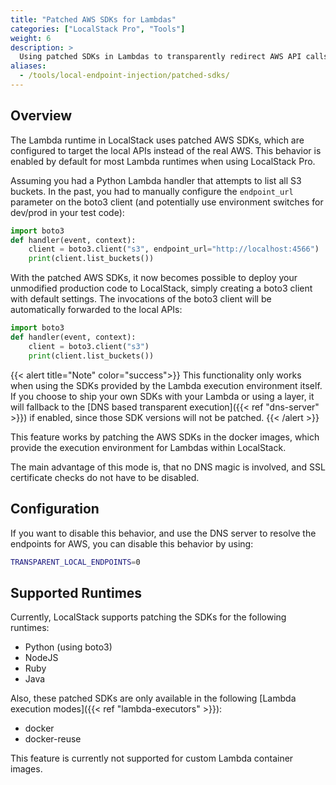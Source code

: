 ```yaml
---
title: "Patched AWS SDKs for Lambdas"
categories: ["LocalStack Pro", "Tools"]
weight: 6
description: >
  Using patched SDKs in Lambdas to transparently redirect AWS API calls to LocalStack
aliases:
  - /tools/local-endpoint-injection/patched-sdks/
---
```


## Overview
The Lambda runtime in LocalStack uses patched AWS SDKs, which are configured to target the local APIs instead of the real AWS.
This behavior is enabled by default for most Lambda runtimes when using LocalStack Pro.

Assuming you had a Python Lambda handler that attempts to list all S3 buckets. In the past, you had to manually configure the `endpoint_url` parameter on the boto3 client (and potentially use environment switches for dev/prod in your test code):
```python
import boto3
def handler(event, context):
    client = boto3.client("s3", endpoint_url="http://localhost:4566")
    print(client.list_buckets())
```

With the patched AWS SDKs, it now becomes possible to deploy your unmodified production code to LocalStack, simply creating a boto3 client with default settings. The invocations of the boto3 client will be automatically forwarded to the local APIs:
```python
import boto3
def handler(event, context):
    client = boto3.client("s3")
    print(client.list_buckets())
```

{{< alert title="Note" color="success">}}
This functionality only works when using the SDKs provided by the Lambda execution environment itself.
If you choose to ship your own SDKs with your Lambda or using a layer, it will fallback to the [DNS based transparent execution]({{< ref "dns-server" >}}) if enabled, since those SDK versions will not be patched.
{{< /alert >}}

This feature works by patching the AWS SDKs in the docker images, which provide the execution environment for Lambdas within LocalStack.

The main advantage of this mode is, that no DNS magic is involved, and SSL certificate checks do not have to be disabled.

## Configuration

If you want to disable this behavior, and use the DNS server to resolve the endpoints for AWS, you can disable this behavior by using:

```bash
TRANSPARENT_LOCAL_ENDPOINTS=0
```

## Supported Runtimes
Currently, LocalStack supports patching the SDKs for the following runtimes:

* Python (using boto3)
* NodeJS
* Ruby
* Java

Also, these patched SDKs are only available in the following [Lambda execution modes]({{< ref "lambda-executors" >}}):

* docker
* docker-reuse

This feature is currently not supported for custom Lambda container images.
